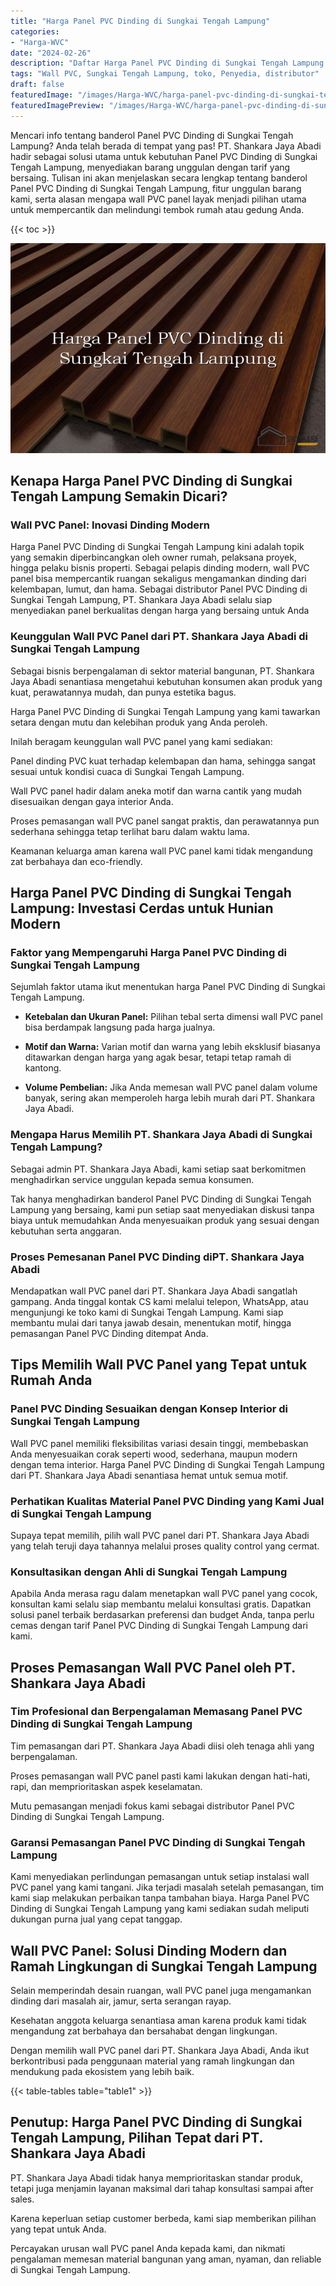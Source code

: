 ```yaml
---
title: "Harga Panel PVC Dinding di Sungkai Tengah Lampung"
categories:
- "Harga-WVC"
date: "2024-02-26"
description: "Daftar Harga Panel PVC Dinding di Sungkai Tengah Lampung untuk rumah, kantor, serta ritel. Produk unggulan, variasi motif, variasi warna elegan, beserta servis penempatan oleh tim profesional serta jaminan resmi!|Servis penyediaan Panel PVC Dinding di Sungkai Tengah Lampung untuk kebutuhan tempat tinggal, kantor, maupun toko, beserta panel unggulan dan instalasi oleh tenaga ahli ahli serta jaminan resmi.|Alternatif Panel PVC Dinding di Sungkai Tengah Lampung yang terpercaya untuk rumah, kantor, serta ritel, bersama panel terbaik dan pemasangan ditangani oleh tenaga ahli berpengalaman serta kepastian resmi.|Distribusi Panel PVC Dinding di Sungkai Tengah Lampung untuk rumah, office, serta ritel, dengan produk unggulan dan instalasi dikerjakan oleh tim ahli, dilengkapi dengan garansi resmi.}"
tags: "Wall PVC, Sungkai Tengah Lampung, toko, Penyedia, distributor"
draft: false
featuredImage: "/images/Harga-WVC/harga-panel-pvc-dinding-di-sungkai-tengah-lampung.png"
featuredImagePreview: "/images/Harga-WVC/harga-panel-pvc-dinding-di-sungkai-tengah-lampung.png"
---
```


Mencari info tentang banderol Panel PVC Dinding di Sungkai Tengah Lampung? Anda telah berada di tempat yang pas! PT. Shankara Jaya Abadi hadir sebagai solusi utama untuk kebutuhan Panel PVC Dinding di Sungkai Tengah Lampung, menyediakan barang unggulan dengan tarif yang bersaing. Tulisan ini akan menjelaskan secara lengkap tentang banderol Panel PVC Dinding di Sungkai Tengah Lampung, fitur unggulan barang kami, serta alasan mengapa wall PVC panel layak menjadi pilihan utama untuk mempercantik dan melindungi tembok rumah atau gedung Anda.

{{< toc >}}

![Harga Panel PVC Dinding di Sungkai Tengah Lampung](/images/Harga-WVC/Harga-Panel-PVC-Dinding-di-Sungkai-Tengah-Lampung.png)

## Kenapa Harga Panel PVC Dinding di Sungkai Tengah Lampung Semakin Dicari?

### Wall PVC Panel: Inovasi Dinding Modern

Harga Panel PVC Dinding di Sungkai Tengah Lampung kini adalah topik yang semakin diperbincangkan oleh owner rumah, pelaksana proyek, hingga pelaku bisnis properti. Sebagai pelapis dinding modern, wall PVC panel bisa mempercantik ruangan sekaligus mengamankan dinding dari kelembapan, lumut, dan hama. Sebagai distributor Panel PVC Dinding di Sungkai Tengah Lampung, PT. Shankara Jaya Abadi selalu siap menyediakan panel berkualitas dengan harga yang bersaing untuk Anda

### Keunggulan Wall PVC Panel dari PT. Shankara Jaya Abadi di Sungkai Tengah Lampung

Sebagai bisnis berpengalaman di sektor material bangunan, PT. Shankara Jaya Abadi senantiasa mengetahui kebutuhan konsumen akan produk yang kuat, perawatannya mudah, dan punya estetika bagus.

Harga Panel PVC Dinding di Sungkai Tengah Lampung yang kami tawarkan setara dengan mutu dan kelebihan produk yang Anda peroleh.

Inilah beragam keunggulan wall PVC panel yang kami sediakan:

Panel dinding PVC kuat terhadap kelembapan dan hama, sehingga sangat sesuai untuk kondisi cuaca di Sungkai Tengah Lampung.

Wall PVC panel hadir dalam aneka motif dan warna cantik yang mudah disesuaikan dengan gaya interior Anda.

Proses pemasangan wall PVC panel sangat praktis, dan perawatannya pun sederhana sehingga tetap terlihat baru dalam waktu lama.

Keamanan keluarga aman karena wall PVC panel kami tidak mengandung zat berbahaya dan eco-friendly.

## Harga Panel PVC Dinding di Sungkai Tengah Lampung: Investasi Cerdas untuk Hunian Modern

### Faktor yang Mempengaruhi Harga Panel PVC Dinding di Sungkai Tengah Lampung

Sejumlah faktor utama ikut menentukan harga Panel PVC Dinding di Sungkai Tengah Lampung.

- **Ketebalan dan Ukuran Panel:** Pilihan tebal serta dimensi wall PVC panel bisa berdampak langsung pada harga jualnya.

- **Motif dan Warna:** Varian motif dan warna yang lebih eksklusif biasanya ditawarkan dengan harga yang agak besar, tetapi tetap ramah di kantong.

- **Volume Pembelian:** Jika Anda memesan wall PVC panel dalam volume banyak, sering akan memperoleh harga lebih murah dari PT. Shankara Jaya Abadi.

### Mengapa Harus Memilih PT. Shankara Jaya Abadi di Sungkai Tengah Lampung?

Sebagai admin PT. Shankara Jaya Abadi, kami setiap saat berkomitmen menghadirkan service unggulan kepada semua konsumen.

Tak hanya menghadirkan banderol Panel PVC Dinding di Sungkai Tengah Lampung yang bersaing, kami pun setiap saat menyediakan diskusi tanpa biaya untuk memudahkan Anda menyesuaikan produk yang sesuai dengan kebutuhan serta anggaran.

### Proses Pemesanan Panel PVC Dinding diPT. Shankara Jaya Abadi

Mendapatkan wall PVC panel dari PT. Shankara Jaya Abadi sangatlah gampang. Anda tinggal kontak CS kami melalui telepon, WhatsApp, atau mengunjungi ke toko kami di Sungkai Tengah Lampung. Kami siap membantu mulai dari tanya jawab desain, menentukan motif, hingga pemasangan Panel PVC Dinding ditempat Anda.

## Tips Memilih Wall PVC Panel yang Tepat untuk Rumah Anda

### Panel PVC Dinding Sesuaikan dengan Konsep Interior di Sungkai Tengah Lampung

Wall PVC panel memiliki fleksibilitas variasi desain tinggi, membebaskan Anda menyesuaikan corak seperti wood, sederhana, maupun modern dengan tema interior. Harga Panel PVC Dinding di Sungkai Tengah Lampung dari PT. Shankara Jaya Abadi senantiasa hemat untuk semua motif.

### Perhatikan Kualitas Material Panel PVC Dinding yang Kami Jual di Sungkai Tengah Lampung

Supaya tepat memilih, pilih wall PVC panel dari PT. Shankara Jaya Abadi yang telah teruji daya tahannya melalui proses quality control yang cermat.

### Konsultasikan dengan Ahli di Sungkai Tengah Lampung

Apabila Anda merasa ragu dalam menetapkan wall PVC panel yang cocok, konsultan kami selalu siap membantu melalui konsultasi gratis. Dapatkan solusi panel terbaik berdasarkan preferensi dan budget Anda, tanpa perlu cemas dengan tarif Panel PVC Dinding di Sungkai Tengah Lampung dari kami.

## Proses Pemasangan Wall PVC Panel oleh PT. Shankara Jaya Abadi

### Tim Profesional dan Berpengalaman Memasang Panel PVC Dinding di Sungkai Tengah Lampung

Tim pemasangan dari PT. Shankara Jaya Abadi diisi oleh tenaga ahli yang berpengalaman.

Proses pemasangan wall PVC panel pasti kami lakukan dengan hati-hati, rapi, dan memprioritaskan aspek keselamatan.

Mutu pemasangan menjadi fokus kami sebagai distributor Panel PVC Dinding di Sungkai Tengah Lampung.

### Garansi Pemasangan Panel PVC Dinding di Sungkai Tengah Lampung

Kami menyediakan perlindungan pemasangan untuk setiap instalasi wall PVC panel yang kami tangani. Jika terjadi masalah setelah pemasangan, tim kami siap melakukan perbaikan tanpa tambahan biaya. Harga Panel PVC Dinding di Sungkai Tengah Lampung yang kami sediakan sudah meliputi dukungan purna jual yang cepat tanggap.

## Wall PVC Panel: Solusi Dinding Modern dan Ramah Lingkungan di Sungkai Tengah Lampung

Selain memperindah desain ruangan, wall PVC panel juga mengamankan dinding dari masalah air, jamur, serta serangan rayap.

Kesehatan anggota keluarga senantiasa aman karena produk kami tidak mengandung zat berbahaya dan bersahabat dengan lingkungan.

Dengan memilih wall PVC panel dari PT. Shankara Jaya Abadi, Anda ikut berkontribusi pada penggunaan material yang ramah lingkungan dan mendukung pada ekosistem yang lebih baik.

{{< table-tables table="table1" >}}

## Penutup: Harga Panel PVC Dinding di Sungkai Tengah Lampung, Pilihan Tepat dari PT. Shankara Jaya Abadi

PT. Shankara Jaya Abadi tidak hanya memprioritaskan standar produk, tetapi juga menjamin layanan maksimal dari tahap konsultasi sampai after sales.

Karena keperluan setiap customer berbeda, kami siap memberikan pilihan yang tepat untuk Anda.

Percayakan urusan wall PVC panel Anda kepada kami, dan nikmati pengalaman memesan material bangunan yang aman, nyaman, dan reliable di Sungkai Tengah Lampung.
